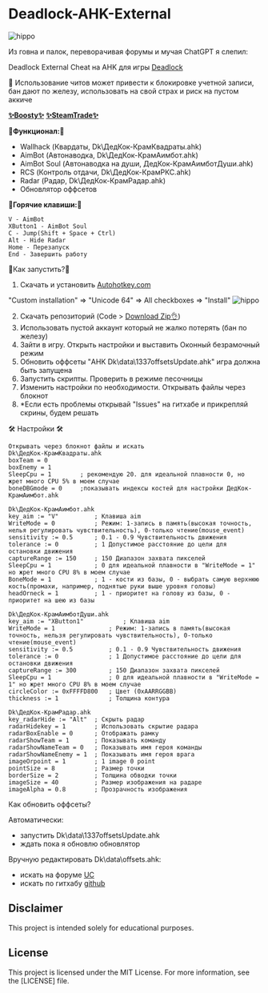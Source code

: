 # Deadlock-AHK-External

![hippo](https://i.imgur.com/JtLVIKz.jpeg)

Из говна и палок, переворачивая форумы и мучая ChatGPT я слепил:

Deadlock External Cheat на AHK для игры [Deadlock](https://store.steampowered.com/app/1422450/Deadlock/)

🙏 Использование читов может привести к блокировке учетной записи, бан дают по железу, использовать на свой страх и риск на пустом аккиче

[__✨Boosty✨__](https://boosty.to/kramar1337)
[__✨SteamTrade✨__](https://steamcommunity.com/tradeoffer/new/?partner=176456946&token=QbYR9jmE)

__🚀Функционал:🚀__

- Wallhack (Квардаты, Dk\ДедКок-КрамКвадраты.ahk)
- AimBot (Автонаводка, Dk\ДедКок-КрамАимбот.ahk)
- AimBot Soul (Автонаводка на души, ДедКок-КрамАимботДуши.ahk)
- RCS (Контроль отдачи, Dk\ДедКок-КрамРКС.ahk)
- Radar (Радар, Dk\ДедКок-КрамРадар.ahk)
- Обновлятор оффсетов

:musical_keyboard:__Горячие клавиши:__:musical_keyboard:
```
V - AimBot
XButton1 - AimBot Soul
C - Jump(Shift + Space + Ctrl)
Alt - Hide Radar
Home - Перезапуск
End - Завершить работу
```

:memo:Как запустить?:memo:

1. Скачать и установить [Autohotkey.com](https://www.autohotkey.com/download/ahk-install.exe)

"Custom installation" => "Unicode 64" => All checkboxes => "Install"
![hippo](https://media.giphy.com/media/LerrohpjasApOHH9G1/giphy.gif)

2. Скачать репозиторий (Code > [Download Zip👌](https://github.com/Kramar1337/Deadlock-AHK-External/archive/main.zip))
3. Использовать пустой аккаунт который не жалко потерять (бан по железу)
4. Зайти в игру. Открыть настройки и выставить Оконный безрамочный режим
5. Обновить оффсеты "AHK Dk\data\1337offsetsUpdate.ahk" игра должна быть запущена
6. Запустить скрипты. Проверить в режиме песочницы
7. Изменить настройки по необходимости. Открывать файлы через блокнот
8. *Если есть проблемы открывай "Issues" на гитхабе и прикрепляй скрины, будем решать

🛠️ Настройки 🛠️ 
```
Открывать через блокнот файлы и искать
Dk\ДедКок-КрамКвадраты.ahk
boxTeam = 0
boxEnemy = 1
SleepCpu = 1 		; рекомендую 20. для идеальной плавности 0, но жрет много CPU 5% в моем случае
boneDBGmode = 0 	;показывать индексы костей для настройки ДедКок-КрамАимбот.ahk

Dk\ДедКок-КрамАимбот.ahk
key_aim := "V"  		; Клавиша aim
WriteMode = 0 			; Режим: 1-запись в память(высокая точность, нелья регулировать чувствительность), 0-только чтение(mouse_event)
sensitivity := 0.5  	; 0.1 - 0.9	Чувствительность движения
tolerance := 0       	; 1 Допустимое расстояние до цели для остановки движения
captureRange := 150  	; 150 Диапазон захвата пикселей
SleepCpu = 1 			; 0 для идеальной плавности в "WriteMode = 1" но жрет много CPU 8% в моем случае
BoneMode = 1 			; 1 - кости из базы, 0 - выбрать самую верхнюю кость(промахи, например, поднятые руки выше уровня головы)
headOrneck = 1 			; 1 - приоритет на голову из базы, 0 - приоритет на шею из базы

Dk\ДедКок-КрамАимботДуши.ahk
key_aim := "XButton1"  			; Клавиша aim
WriteMode = 1 				; Режим: 1-запись в память(высокая точность, нельзя регулировать чувствительность), 0-только чтение(mouse_event)
sensitivity := 0.5  		; 0.1 - 0.9	Чувствительность движения
tolerance := 0       		; 1 Допустимое расстояние до цели для остановки движения
captureRange := 300  		; 150 Диапазон захвата пикселей
SleepCpu = 1 				; 0 для идеальной плавности в "WriteMode = 1" но жрет много CPU 8% в моем случае
circleColor := 0xFFFFD800  	; Цвет (0xAARRGGBB)
thickness := 1             	; Толщина контура

Dk\ДедКок-КрамРадар.ahk
key_radarHide := "Alt" 	; Скрыть радар
radarHidekey = 1 		; Использовать скрытие радара
radarBoxEnable = 0 		; Отображать рамку
radarShowTeam = 1 		; Показывать команду
radarShowNameTeam = 0	; Показывать имя героя команды
radarShowNameEnemy = 1	; Показывать имя героя врага
imageOrpoint = 1 		; 1 image 0 point
pointSize = 8 			; Размер точки
borderSize = 2 			; Толщина обводки точки
imageSize = 40 			; Размер изображения на радаре
imageAlpha = 0.8		; Прозрачность изображения
```
Как обновить оффсеты?

Автоматически:
- запустить Dk\data\1337offsetsUpdate.ahk
- ждать пока я обновлю обновлятор

Вручную редактировать Dk\data\offsets.ahk:
- искать на форуме [UC](https://www.unknowncheats.me/forum/deadlock/639185-deadlock-reversal-structs-offsets.html)
- искать по гитхабу [github](https://github.com/Loara228/deadlock-esp/blob/master/deadlock/Offsets.cs)


## Disclaimer 
This project is intended solely for educational purposes. 

## License

This project is licensed under the MIT License. For more information, see the [LICENSE] file.
